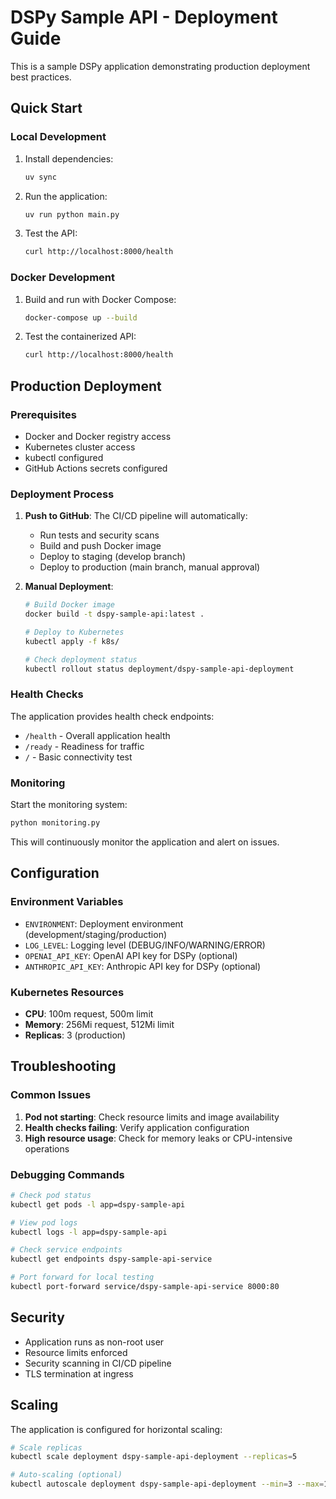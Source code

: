 # DSPy Sample API - Deployment Guide

This is a sample DSPy application demonstrating production deployment best practices.

## Quick Start

### Local Development

1. Install dependencies:
   ```bash
   uv sync
   ```

2. Run the application:
   ```bash
   uv run python main.py
   ```

3. Test the API:
   ```bash
   curl http://localhost:8000/health
   ```

### Docker Development

1. Build and run with Docker Compose:
   ```bash
   docker-compose up --build
   ```

2. Test the containerized API:
   ```bash
   curl http://localhost:8000/health
   ```

## Production Deployment

### Prerequisites

- Docker and Docker registry access
- Kubernetes cluster access
- kubectl configured
- GitHub Actions secrets configured

### Deployment Process

1. **Push to GitHub**: The CI/CD pipeline will automatically:
   - Run tests and security scans
   - Build and push Docker image
   - Deploy to staging (develop branch)
   - Deploy to production (main branch, manual approval)

2. **Manual Deployment**:
   ```bash
   # Build Docker image
   docker build -t dspy-sample-api:latest .
   
   # Deploy to Kubernetes
   kubectl apply -f k8s/
   
   # Check deployment status
   kubectl rollout status deployment/dspy-sample-api-deployment
   ```

### Health Checks

The application provides health check endpoints:

- `/health` - Overall application health
- `/ready` - Readiness for traffic
- `/` - Basic connectivity test

### Monitoring

Start the monitoring system:
```bash
python monitoring.py
```

This will continuously monitor the application and alert on issues.

## Configuration

### Environment Variables

- `ENVIRONMENT`: Deployment environment (development/staging/production)
- `LOG_LEVEL`: Logging level (DEBUG/INFO/WARNING/ERROR)
- `OPENAI_API_KEY`: OpenAI API key for DSPy (optional)
- `ANTHROPIC_API_KEY`: Anthropic API key for DSPy (optional)

### Kubernetes Resources

- **CPU**: 100m request, 500m limit
- **Memory**: 256Mi request, 512Mi limit
- **Replicas**: 3 (production)

## Troubleshooting

### Common Issues

1. **Pod not starting**: Check resource limits and image availability
2. **Health checks failing**: Verify application configuration
3. **High resource usage**: Check for memory leaks or CPU-intensive operations

### Debugging Commands

```bash
# Check pod status
kubectl get pods -l app=dspy-sample-api

# View pod logs
kubectl logs -l app=dspy-sample-api

# Check service endpoints
kubectl get endpoints dspy-sample-api-service

# Port forward for local testing
kubectl port-forward service/dspy-sample-api-service 8000:80
```

## Security

- Application runs as non-root user
- Resource limits enforced
- Security scanning in CI/CD pipeline
- TLS termination at ingress

## Scaling

The application is configured for horizontal scaling:

```bash
# Scale replicas
kubectl scale deployment dspy-sample-api-deployment --replicas=5

# Auto-scaling (optional)
kubectl autoscale deployment dspy-sample-api-deployment --min=3 --max=10 --cpu-percent=70
```
